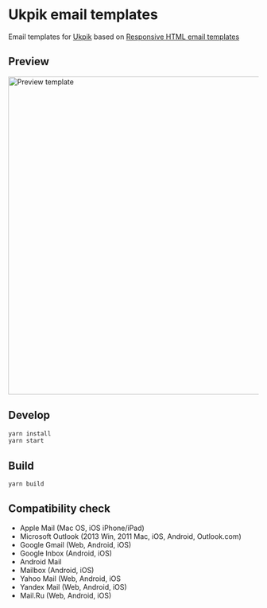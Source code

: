 # Ukpik email templates

Email templates for [Ukpik](https://ukpik.ai) based on [Responsive HTML email templates](https://github.com/konsav/email-templates)

## Preview

<img src="https://raw.githubusercontent.com/jalgos/ukpik-email-templates/master/preview/prevew.jpg" alt="Preview template" width="640">

## Develop

```bash
yarn install
yarn start
```

## Build

```bash
yarn build
```

## Сompatibility check

- Apple Mail (Mac OS, iOS iPhone/iPad)
- Microsoft Outlook (2013 Win, 2011 Mac, iOS, Android, Outlook.com)
- Google Gmail (Web, Android, iOS)
- Google Inbox (Android, iOS)
- Android Mail
- Mailbox (Android, iOS)
- Yahoo Mail (Web, Android, iOS
- Yandex Mail (Web, Android, iOS)
- Mail.Ru (Web, Android, iOS)
